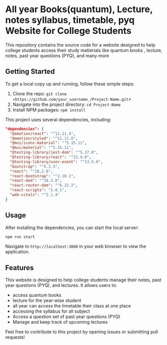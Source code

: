 # All year Books(quantum), Lecture, notes  syllabus, timetable, pyq Website for College Students

This repository contains the source code for a website designed to help college students access their study matierials like quantum books , lecture, notes, past year questions (PYQ), and many more

## Getting Started

To get a local copy up and running, follow these simple steps:

1. Clone the repo: `git clone <https://github.com/your_username_/Project-Name.git`>
2. Navigate into the project directory: `cd Project-Name`
3. Install NPM packages: `npm install`

This project uses several dependencies, including:

```json
"dependencies": {
  "@emotion/react": "^11.11.4",
  "@emotion/styled": "^11.11.0",
  "@mui/icons-material": "^5.15.11",
  "@mui/material": "^5.15.11",
  "@testing-library/jest-dom": "^5.17.0",
  "@testing-library/react": "^13.4.0",
  "@testing-library/user-event": "^13.5.0",
  "bootstrap": "^5.3.3",
  "react": "^18.2.0",
  "react-bootstrap": "^2.10.1",
  "react-dom": "^18.2.0",
  "react-router-dom": "^6.22.2",
  "react-scripts": "5.0.1",
  "web-vitals": "^2.1.4"
}

```

## Usage

After installing the dependencies, you can start the local server:

```bash
npm run start

```

Navigate to `http://localhost:3000` in your web browser to view the application.

## Features

This website is designed to help college students manage their notes, past year questions (PYQ), and lectures. It allows users to:

- access quantum books
- lecture for the year-wise student
- all year can access the timetable their class at one place
- accessing the syllabus for all subject
- Access a question set of past year questions (PYQ)
- Manage and keep track of upcoming lectures

Feel free to contribute to this project by opening issues or submitting pull requests!
